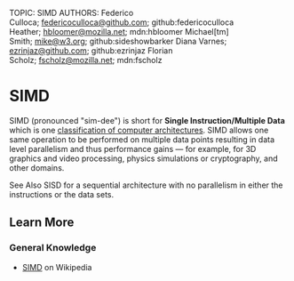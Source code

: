 TOPIC: SIMD
AUTHORS: Federico Culloca; federicoculloca@github.com; github:federicoculloca
         Heather; hbloomer@mozilla.net; mdn:hbloomer
         Michael[tm] Smith; mike@w3.org; github:sideshowbarker
         Diana Varnes; ezrinjaz@github.com; github:ezrinjaz
         Florian Scholz; fscholz@mozilla.net; mdn:fscholz

# SIMD

SIMD (pronounced "sim-dee") is short for **Single Instruction/Multiple Data** which is
one [classification of computer architectures](https://en.wikipedia.org/wiki/Flynn%27s_taxonomy).
SIMD allows one same operation to
be performed on multiple data points resulting in data level parallelism and thus
performance gains — for example, for 3D graphics and video processing, physics
simulations or cryptography, and other domains.

See Also SISD for a sequential architecture with no parallelism in either the
instructions or the data sets.

## Learn More

### General Knowledge

- [SIMD](https://en.wikipedia.org/wiki/SIMD) on Wikipedia

